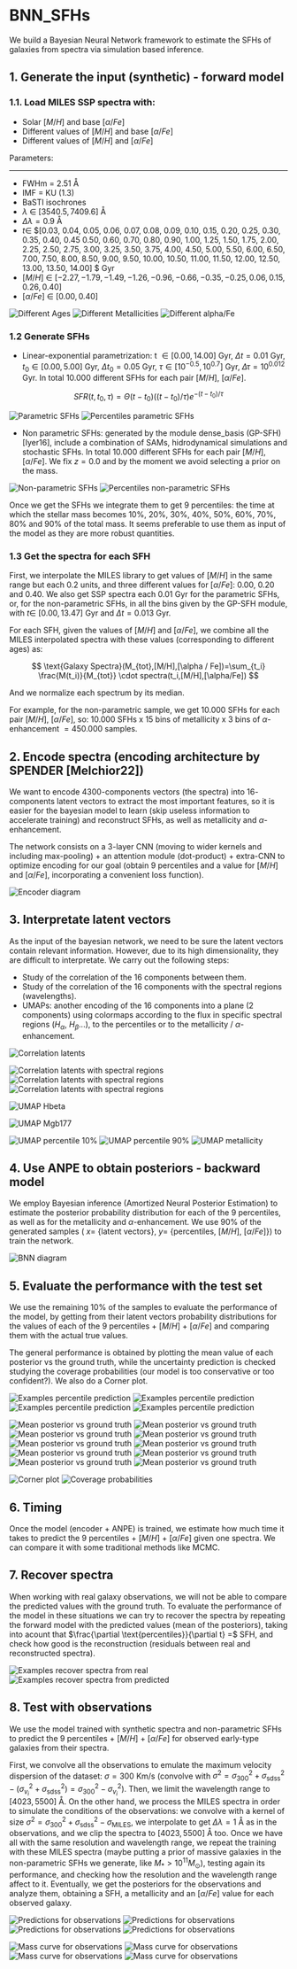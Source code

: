 # BNN_SFHs
We build a Bayesian Neural Network framework to estimate the SFHs of galaxies from spectra via simulation based inference.

## 1. Generate the input (synthetic) - forward model

### 1.1. Load MILES SSP spectra with:

- Solar $[M/H]$ and base $[\alpha/Fe]$
- Different values of $[M/H]$ and base $[\alpha/Fe]$
- Different values of $[M/H]$ and $[\alpha/Fe]$

Parameters:
**************
- FWHm $=$ $2.51$ Å
- IMF $=$ KU ($1.3$)
- BaSTI isochrones
- $\lambda$ $\in$ $[3540.5,7409.6]$ Å
- $\Delta \lambda = 0.9$ Å
- $t \in$ $[0.03, 0.04, 0.05, 0.06, 0.07, 0.08, 0.09,  0.10,   0.15,  0.20,   0.25,  0.30,
  0.35,  0.40,   0.45  0.50,   0.60,   0.70,   0.80,   0.90,   1.00,    1.25,  1.50,   1.75,
  2.00,    2.25,  2.50,   2.75,  3.00,    3.25,  3.50,   3.75,  4.00,    4.50,   5.00,    5.50,
  6.00,    6.50,   7.00,    7.50,   8.00,    8.50,   9.00,    9.50,  10.00,   10.50,  11.00,   11.50,
  12.00,   12.50,  13.00,   13.50,  14.00] $ Gyr
- $[M/H]$ $\in$ $[-2.27, -1.79, -1.49, -1.26, -0.96, -0.66, -0.35, -0.25,  0.06,  0.15,  0.26,  0.40]$
- $[\alpha/Fe]$ $\in$ $[0.00,0.40]$

![Different Ages](https://github.com/patriglesias/BNN_SFHs/blob/2fd75d6bc874adf295b364da9e416e78cf536d25/img_readme/spectra_different_ages.jpeg)
![Different Metallicities](https://github.com/patriglesias/BNN_SFHs/blob/081c28819d10c26ac434ef7fef87c076e18f6b5c/img_readme/spectra_different_metallicities.jpeg)
![Different alpha/Fe](https://github.com/patriglesias/BNN_SFHs/blob/081c28819d10c26ac434ef7fef87c076e18f6b5c/img_readme/spectra_different_alpha.jpeg)

### 1.2 Generate SFHs

- Linear-exponential parametrization: t $\in [0.00,14.00]$ Gyr, $\Delta t = 0.01$ Gyr, $t_0 \in [0.00,5.00]$ Gyr, 
$\Delta t_0 = 0.05$ Gyr, $\tau \in [10^{-0.5},10^{0.7}]$ Gyr, $\Delta \tau = 10^{0.012}$ Gyr. In total $10.000$ different SFHs for each pair $[M/H]$, $[\alpha/Fe]$.


$$
S F R\left(t, t_0, \tau\right)=\Theta\left(t-t_0\right)\left(\left(t-t_0\right) / \tau\right) e^{-\left(t-t_0\right) / \tau}
$$

![Parametric SFHs](https://github.com/patriglesias/BNN_SFHs/blob/c31498ddf2f5881ba7f8c82563bde7798f8726c7/img_readme/param_sfhs.jpeg)
![Percentiles parametric SFHs](https://github.com/patriglesias/BNN_SFHs/blob/c31498ddf2f5881ba7f8c82563bde7798f8726c7/img_readme/param_percentiles.jpeg)


- Non parametric SFHs: generated by the module dense_basis (GP-SFH) [Iyer16], include a combination of SAMs, hidrodynamical simulations and stochastic SFHs. In total $10.000$ different SFHs for each pair $[M/H]$, $[\alpha/Fe]$. We fix  $z=0.0$ and by the moment we avoid selecting a prior on the mass.

![Non-parametric SFHs](https://github.com/patriglesias/BNN_SFHs/blob/c31498ddf2f5881ba7f8c82563bde7798f8726c7/img_readme/non_param_sfhs.jpeg)
![Percentiles non-parametric SFHs](https://github.com/patriglesias/BNN_SFHs/blob/c31498ddf2f5881ba7f8c82563bde7798f8726c7/img_readme/non_param_percentiles.jpeg)


Once we get the SFHs we integrate them to get $9$ percentiles: the time at which the stellar mass becomes $10$%, $20$%, $30$%, $40$%, $50$%, $60$%, $70$%, $80$% and $90$% of the total mass. It seems preferable to use them as input of the model as they are more robust quantities.

### 1.3 Get the spectra for each SFH

First, we interpolate the MILES library to get values of $[M/H]$ in the same range but each $0.2$ units, and three different values for $[\alpha/Fe]$: $0.00$, $0.20$ and $0.40$. We also get SSP spectra each $0.01$ Gyr for the parametric SFHs, or, for the non-parametric SFHs, in all the bins given by the GP-SFH module, with $t \in$ $[0.00,13.47]$ Gyr and $\Delta t=0.013$ Gyr.

For each SFH, given the values of $[M/H]$ and $[\alpha/Fe]$, we combine all the MILES interpolated spectra with these values (corresponding to different ages) as:

$$ 
\text{Galaxy Spectra}(M_{tot},[M/H],[\alpha / Fe])=\sum_{t_i} \frac{M(t_i)}{M_{tot}} \cdot spectra(t_i,[M/H],[\alpha/Fe])
$$

And we normalize each spectrum by its median.

For example, for the non-parametric sample,  we get $10.000$ SFHs for each pair $[M/H]$, $[\alpha/Fe]$, so: $10.000$ SFHs x $15$ bins of metallicity x $3$ bins of $\alpha$-enhancement $= 450.000$ samples.

## 2. Encode spectra (encoding architecture by SPENDER [Melchior22])

We want to encode $4300$-components vectors (the spectra) into $16$-components latent vectors to extract the most important features, so it is easier for the bayesian model to learn (skip useless information to accelerate training) and reconstruct SFHs, as well as metallicity and $\alpha$-enhancement.

The network consists on a $3$-layer CNN (moving to wider kernels and including max-pooling) + an attention module (dot-product) + extra-CNN to optimize encoding for our goal (obtain $9$ percentiles and a value for $[M/H]$ and $[\alpha/Fe]$, incorporating a convenient loss function).

![Encoder diagram](https://github.com/patriglesias/BNN_SFHs/blob/2fd75d6bc874adf295b364da9e416e78cf536d25/img_readme/architecture_spender/Presentacio%CC%81n%201/Slide2.jpg)

## 3. Interpretate latent vectors

As the input of the bayesian network, we need to be sure the latent vectors contain relevant information. However, due to its high dimensionality, they are difficult to  interpretate. We carry out the following steps:


- Study of the correlation of the $16$ components between them.
- Study of the correlation of the $16$ components with the spectral regions (wavelengths).
- UMAPs: another encoding of the $16$ components into a plane ($2$ components) using colormaps according to the flux in specific spectral regions ($H_{\alpha}$, $H_{\beta}$...), to the percentiles or to the metallicity / $\alpha$-enhancement.

![Correlation latents](https://github.com/patriglesias/BNN_SFHs/blob/162680aeac7e09f1e4e7972747aa4c1daec20a66/img_readme/plots_latent_diagnosis_norm/correlation.jpg)

![Correlation latents with spectral regions](https://github.com/patriglesias/BNN_SFHs/blob/162680aeac7e09f1e4e7972747aa4c1daec20a66/img_readme/plots_latent_diagnosis_norm/corr_spectra_0.jpg)
![Correlation latents with spectral regions](https://github.com/patriglesias/BNN_SFHs/blob/162680aeac7e09f1e4e7972747aa4c1daec20a66/img_readme/plots_latent_diagnosis_norm/corr_spectra_7.jpg)
![Correlation latents with spectral regions](https://github.com/patriglesias/BNN_SFHs/blob/162680aeac7e09f1e4e7972747aa4c1daec20a66/img_readme/plots_latent_diagnosis_norm/corr_spectra_15.jpg)

![UMAP Hbeta](https://github.com/patriglesias/BNN_SFHs/blob/162680aeac7e09f1e4e7972747aa4c1daec20a66/img_readme/plots_latent_diagnosis_norm/UMAP_Hbeta_o.jpg)

![UMAP Mgb177](https://github.com/patriglesias/BNN_SFHs/blob/162680aeac7e09f1e4e7972747aa4c1daec20a66/img_readme/plots_latent_diagnosis_norm/UMAP_Mgb5177.jpg)

![UMAP percentile 10%](https://github.com/patriglesias/BNN_SFHs/blob/162680aeac7e09f1e4e7972747aa4c1daec20a66/img_readme/plots_latent_diagnosis_norm/UMAP_10.jpg)
![UMAP percentile 90%](https://github.com/patriglesias/BNN_SFHs/blob/162680aeac7e09f1e4e7972747aa4c1daec20a66/img_readme/plots_latent_diagnosis_norm/UMAP_90.jpg)
![UMAP metallicity](https://github.com/patriglesias/BNN_SFHs/blob/162680aeac7e09f1e4e7972747aa4c1daec20a66/img_readme/plots_latent_diagnosis_norm/UMAP_met.jpg)

## 4. Use ANPE to obtain posteriors - backward model

We employ Bayesian inference (Amortized Neural Posterior Estimation) to estimate the posterior probability distribution for each of the $9$ percentiles, as well as for the metallicity and $\alpha$-enhancement. We use $90$% of the generated samples ( $x =$ {latent vectors}, $y =$ {percentiles, $[M/H]$, $[\alpha/Fe]$}) to train the network. 

![BNN diagram](https://github.com/patriglesias/BNN_SFHs/blob/2fd75d6bc874adf295b364da9e416e78cf536d25/img_readme/SNPE_SBI.png)


## 5. Evaluate the performance with the test set 

We use the remaining $10$% of the samples to evaluate the performance of the model, by getting from their latent vectors probability distributions for the values of each of the $9$ percentiles + $[M/H]$ + $[\alpha/Fe]$ and comparing them with the actual true values.

The general performance is obtained by plotting the mean value of each posterior vs the ground truth, while the uncertainty prediction is checked studying the coverage probabilities (our model is too conservative or too confident?). We also do a Corner plot.

![Examples percentile prediction](https://github.com/patriglesias/BNN_SFHs/blob/162680aeac7e09f1e4e7972747aa4c1daec20a66/img_readme/posterior_norm/per1.png)
![Examples percentile prediction](https://github.com/patriglesias/BNN_SFHs/blob/162680aeac7e09f1e4e7972747aa4c1daec20a66/img_readme/posterior_norm/per2.png)
![Examples percentile prediction](https://github.com/patriglesias/BNN_SFHs/blob/162680aeac7e09f1e4e7972747aa4c1daec20a66/img_readme/posterior_norm/per5.png)
![Examples percentile prediction](https://github.com/patriglesias/BNN_SFHs/blob/162680aeac7e09f1e4e7972747aa4c1daec20a66/img_readme/posterior_norm/per4.png)


![Mean posterior vs ground truth](https://github.com/patriglesias/BNN_SFHs/blob/162680aeac7e09f1e4e7972747aa4c1daec20a66/img_readme/posterior_norm/sns_mean_true_0.jpg)
![Mean posterior vs ground truth](https://github.com/patriglesias/BNN_SFHs/blob/162680aeac7e09f1e4e7972747aa4c1daec20a66/img_readme/posterior_norm/sns_mean_true_1.jpg)
![Mean posterior vs ground truth](https://github.com/patriglesias/BNN_SFHs/blob/162680aeac7e09f1e4e7972747aa4c1daec20a66/img_readme/posterior_norm/sns_mean_true_2.jpg)
![Mean posterior vs ground truth](https://github.com/patriglesias/BNN_SFHs/blob/162680aeac7e09f1e4e7972747aa4c1daec20a66/img_readme/posterior_norm/sns_mean_true_3.jpg)
![Mean posterior vs ground truth](https://github.com/patriglesias/BNN_SFHs/blob/162680aeac7e09f1e4e7972747aa4c1daec20a66/img_readme/posterior_norm/sns_mean_true_4.jpg)
![Mean posterior vs ground truth](https://github.com/patriglesias/BNN_SFHs/blob/162680aeac7e09f1e4e7972747aa4c1daec20a66/img_readme/posterior_norm/sns_mean_true_5.jpg)
![Mean posterior vs ground truth](https://github.com/patriglesias/BNN_SFHs/blob/162680aeac7e09f1e4e7972747aa4c1daec20a66/img_readme/posterior_norm/sns_mean_true_6.jpg)
![Mean posterior vs ground truth](https://github.com/patriglesias/BNN_SFHs/blob/162680aeac7e09f1e4e7972747aa4c1daec20a66/img_readme/posterior_norm/sns_mean_true_7.jpg)
![Mean posterior vs ground truth](https://github.com/patriglesias/BNN_SFHs/blob/162680aeac7e09f1e4e7972747aa4c1daec20a66/img_readme/posterior_norm/sns_mean_true_8.jpg)
![Mean posterior vs ground truth](https://github.com/patriglesias/BNN_SFHs/blob/162680aeac7e09f1e4e7972747aa4c1daec20a66/img_readme/posterior_norm/sns_mean_true_9.jpg)

![Corner plot](https://github.com/patriglesias/BNN_SFHs/blob/162680aeac7e09f1e4e7972747aa4c1daec20a66/img_readme/posterior_norm/corner.png)
![Coverage probabilities](https://github.com/patriglesias/BNN_SFHs/blob/2fd75d6bc874adf295b364da9e416e78cf536d25/img_readme/prob_example_70.jpeg)


## 6. Timing

Once the model (encoder + ANPE) is trained, we estimate how much time it takes to predict the $9$ percentiles + $[M/H]$ + $[\alpha/Fe]$ given one spectra. We can compare it with some traditional methods like MCMC.

## 7. Recover spectra

When working with real galaxy observations, we will not be able to compare the predicted values with the ground truth. To evaluate the performance of the model in these situations we can try to recover the spectra by repeating the forward model with the predicted values (mean of the posteriors), taking into acount that $\frac{\partial  \text{percentiles}}{\partial t} =$ SFH, and check how good is the reconstruction (residuals between real and reconstructed spectra).

![Examples recover spectra from real](https://github.com/patriglesias/BNN_SFHs/blob/86a315595071d93ce62a4f5382a7e3df948d0ed3/img_readme/recover_spectra.jpg)
![Examples recover spectra from predicted](https://github.com/patriglesias/BNN_SFHs/blob/86a315595071d93ce62a4f5382a7e3df948d0ed3/img_readme/recover_spectra_pred.jpg)

## 8. Test with observations

We use the model trained with synthetic spectra and non-parametric SFHs to predict the $9$ percentiles + $[M/H]$ + $[\alpha/Fe]$ for observed early-type galaxies from their spectra.

First, we convolve all the observations to emulate the maximum velocity dispersion of the dataset: $\sigma=300$ Km/s (convolve with $\sigma^2=\sigma_{300}^2+\sigma_{\text{sdss}}^2 - (\sigma_{v_{i}}^2+\sigma_{\text{sdss}}^2)=\sigma_{300}^2-\sigma_{v_{i}}^2$). Then, we limit the wavelength range to $[4023,5500]$ Å. On the other hand, we process the MILES spectra in order to simulate the conditions of the observations: we convolve with a kernel of size $\sigma^2=\sigma_{300}^2+\sigma_{\text{sdss}}^2 -\sigma_{\text{MILES}}$, we interpolate to get $\Delta \lambda = 1$ Å as in the observations, and we clip the spectra to $[4023,5500]$ Å too. Once we have all with the same resolution and wavelength range, we repeat the training with these MILES spectra (maybe putting a prior of massive galaxies in the non-parametric SFHs we generate, like $M_{*}>10^{11} M_{\odot}$), testing again its performance, and checking how the resolution and the wavelength range affect to it. Eventually, we get the posteriors for the observations and analyze them, obtaining a SFH, a metallicity and an $[\alpha/Fe]$ value for each observed galaxy.


![Predictions for observations](https://github.com/patriglesias/BNN_SFHs/blob/162680aeac7e09f1e4e7972747aa4c1daec20a66/img_readme/obs/m14_z15/pred_gal_105.jpg)
![Predictions for observations](https://github.com/patriglesias/BNN_SFHs/blob/162680aeac7e09f1e4e7972747aa4c1daec20a66/img_readme/obs/m14_z15/pred_gal_205.jpg)
![Predictions for observations](https://github.com/patriglesias/BNN_SFHs/blob/162680aeac7e09f1e4e7972747aa4c1daec20a66/img_readme/obs/m14_z15/pred_gal_300.jpg)
![Predictions for observations](https://github.com/patriglesias/BNN_SFHs/blob/162680aeac7e09f1e4e7972747aa4c1daec20a66/img_readme/obs/m14_z15/pred_gal_full.jpg)

![Mass curve for observations](https://github.com/patriglesias/BNN_SFHs/blob/162680aeac7e09f1e4e7972747aa4c1daec20a66/img_readme/obs/m14_z15/mass_gal_105.jpg)
![Mass curve for observations](https://github.com/patriglesias/BNN_SFHs/blob/162680aeac7e09f1e4e7972747aa4c1daec20a66/img_readme/obs/m14_z15/mass_gal_205.jpg)
![Mass curve for observations](https://github.com/patriglesias/BNN_SFHs/blob/162680aeac7e09f1e4e7972747aa4c1daec20a66/img_readme/obs/m14_z15/mass_gal_300.jpg)
![Mass curve for observations](https://github.com/patriglesias/BNN_SFHs/blob/162680aeac7e09f1e4e7972747aa4c1daec20a66/img_readme/obs/m14_z15/mass_gal_full.jpg)

